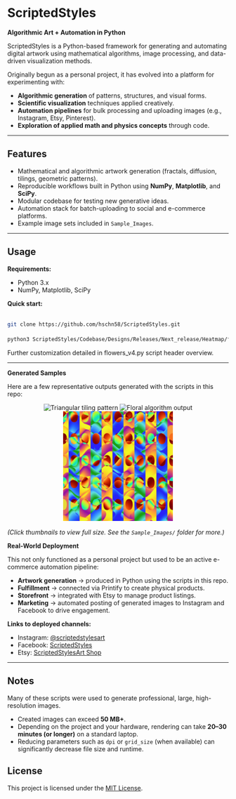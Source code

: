 # ScriptedStyles  

**Algorithmic Art + Automation in Python**  

ScriptedStyles is a Python-based framework for generating and automating digital artwork using mathematical algorithms, image processing, and data-driven visualization methods.  

Originally begun as a personal project, it has evolved into a platform for experimenting with:  
- **Algorithmic generation** of patterns, structures, and visual forms.  
- **Scientific visualization** techniques applied creatively.  
- **Automation pipelines** for bulk processing and uploading images (e.g., Instagram, Etsy, Pinterest).  
- **Exploration of applied math and physics concepts** through code.  

---

## Features
- Mathematical and algorithmic artwork generation (fractals, diffusion, tilings, geometric patterns).  
- Reproducible workflows built in Python using **NumPy**, **Matplotlib**, and **SciPy**.  
- Modular codebase for testing new generative ideas.  
- Automation stack for batch-uploading to social and e-commerce platforms.  
- Example image sets included in `Sample_Images`.  

---

## Usage

**Requirements:**  
- Python 3.x  
- NumPy, Matplotlib, SciPy  

**Quick start:**  
```bash

git clone https://github.com/hschn58/ScriptedStyles.git

python3 ScriptedStyles/Codebase/Designs/Releases/Next_release/Heatmap/flowers_v4.py     
```

Further customization detailed in flowers_v4.py script header overview.

---
**Generated Samples**


Here are a few representative outputs generated with the scripts in this repo:

<p align="center">
  <img src="Sample_Images/triangles.png" alt="Triangular tiling pattern" width="250">
  <img src="Sample_Images/superformula_baseshape.png" alt="Floral algorithm output" width="250">
  <img src="Sample_Images/plane_windows.jpg" alt="Abstract airport art" width="250">
</p>

*(Click thumbnails to view full size. See the `Sample_Images/` folder for more.)*

**Real-World Deployment**

This not only functioned as a personal project but used to be an active e-commerce automation pipeline:

- **Artwork generation** → produced in Python using the scripts in this repo.  
- **Fulfillment** → connected via Printify to create physical products.  
- **Storefront** → integrated with Etsy to manage product listings.  
- **Marketing** → automated posting of generated images to Instagram and Facebook to drive engagement.  

**Links to deployed channels:**  
- Instagram: [@scriptedstylesart](https://www.instagram.com/scriptedstylesart)  
- Facebook: [ScriptedStyles](https://www.facebook.com/profile.php?id=61572520106684)  
- Etsy: [ScriptedStylesArt Shop](https://www.etsy.com/shop/ScriptedStylesArt)  

---

## Notes
Many of these scripts were used to generate professional, large, high-resolution images.

- Created images can exceed **50 MB+**.  
- Depending on the project and your hardware, rendering can take **20–30 minutes (or longer)** on a standard laptop.  
- Reducing parameters such as `dpi` or `grid_size` (when available) can significantly decrease file size and runtime.
 


## License

This project is licensed under the [MIT License](./LICENSE).


